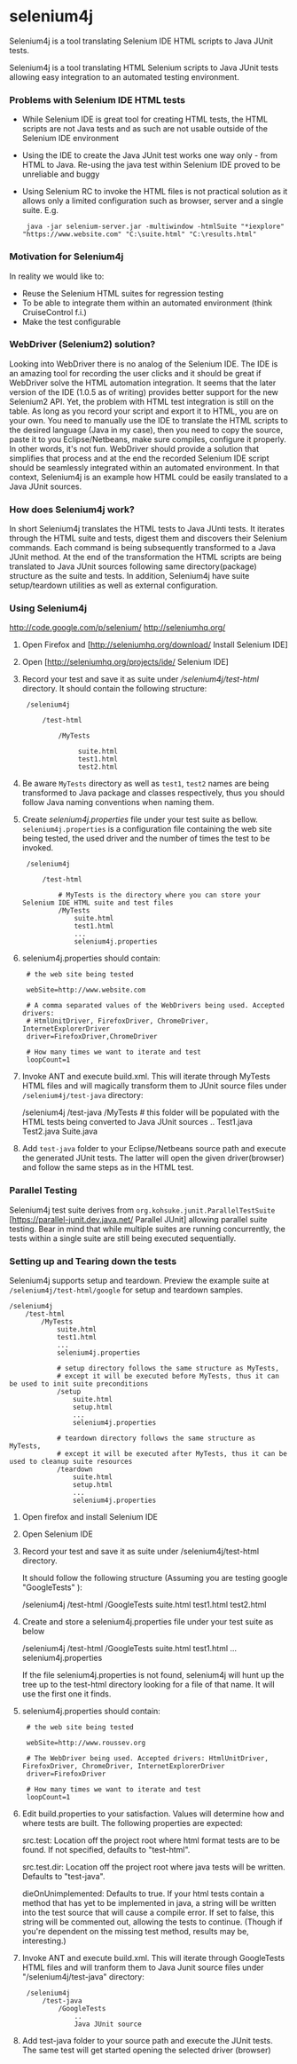 selenium4j
==========

Selenium4j is a tool translating Selenium IDE HTML scripts to Java JUnit tests.

Selenium4j is a tool translating HTML Selenium scripts to Java JUnit tests allowing easy integration to an automated testing environment. 

### Problems with Selenium IDE HTML tests 

 * While Selenium IDE is great tool for creating HTML tests, the HTML scripts are not Java tests and as such are not usable outside of the Selenium IDE environment
 * Using the IDE to create the Java JUnit test works one way only - from HTML to Java. Re-using the java test within Selenium IDE proved to be unreliable and buggy
 * Using Selenium RC to invoke the HTML files is not practical solution as it allows only a limited configuration such as browser, server and a single suite. E.g.

        java -jar selenium-server.jar -multiwindow -htmlSuite "*iexplore" "https://www.website.com" "C:\suite.html" "C:\results.html"


### Motivation for Selenium4j 
In reality we would like to:
 * Reuse the Selenium HTML suites for regression testing
 * To be able to integrate them within an automated environment (think CruiseControl f.i.)
 * Make the test configurable

### WebDriver (Selenium2) solution? 

Looking into WebDriver there is no analog of the Selenium IDE. The IDE is an amazing tool for recording the user clicks and it should be great if WebDriver solve the HTML automation integration. It seems that the later version of the IDE (1.0.5 as of writing) provides better support for the new Selenium2 API. Yet, the problem with HTML test integration is still on the table. As long as you record your script and export it to HTML,  you are on your own. You need to manually use the IDE to translate the HTML scripts to the desired language (Java in my case), then you need to copy the source, paste it to you Eclipse/Netbeans, make sure compiles, configure it properly. In other words, it's not fun.  WebDriver should provide a solution that simplifies that process and at the end the recorded Selenium IDE script should be seamlessly integrated within an automated environment. In that context, Selenium4j is an example how HTML could be easily translated to a Java JUnit sources.


### How does Selenium4j work? 
In short Selenium4j translates the HTML tests to Java JUnti tests. It iterates through the HTML suite and tests, digest them and discovers their Selenium commands. Each command is being subsequently transformed to a Java JUnit method. At the end of the transformation the HTML scripts are being translated to Java JUnit sources following same directory(package) structure as the suite and tests. In addition, Selenium4j have suite setup/teardown utilities as well as external configuration.

### Using Selenium4j 

http://code.google.com/p/selenium/
http://seleniumhq.org/


1. Open Firefox and [http://seleniumhq.org/download/ Install Selenium IDE]

2. Open [http://seleniumhq.org/projects/ide/ Selenium IDE]

3. Record your test and save it as suite under */selenium4j/test-html* directory. It should contain the following structure:

        /selenium4j
     
            /test-html
        
                /MyTests
            
                     suite.html
                     test1.html
                     test2.html

4. Be aware `MyTests` directory as well as `test1`, `test2` names are being transformed to Java package and classes respectively, thus you should follow Java naming conventions when naming them.

5. Create *selenium4j.properties* file under your test suite as bellow. `selenium4j.properties` is a configuration file containing the web site being tested, the used driver and the number of times the test to be invoked.

        /selenium4j

            /test-html

                # MyTests is the directory where you can store your Selenium IDE HTML suite and test files
                /MyTests
                    suite.html
                    test1.html
                    ...
                    selenium4j.properties
	
6. selenium4j.properties should contain:

        # the web site being tested

        webSite=http://www.website.com

        # A comma separated values of the WebDrivers being used. Accepted drivers: 
        # HtmlUnitDriver, FirefoxDriver, ChromeDriver, InternetExplorerDriver
        driver=FirefoxDriver,ChromeDriver
	
        # How many times we want to iterate and test
        loopCount=1

7. Invoke ANT and execute build.xml. This will iterate through MyTests HTML files and will magically transform them to JUnit source files under `/selenium4j/test-java` directory:

    /selenium4j
        /test-java
            /MyTests
                # this folder will be populated with the HTML tests being converted to Java JUnit sources
                ..
                Test1.java
                Test2.java
                Suite.java

8. Add `test-java` folder to your Eclipse/Netbeans source path and execute the generated JUnit tests. The latter will open the given driver(browser) and follow the same steps as in the HTML test.


### Parallel Testing
Selenium4j test suite derives from `org.kohsuke.junit.ParallelTestSuite` [https://parallel-junit.dev.java.net/ Parallel JUnit] allowing parallel suite testing. Bear in mind that while multiple suites are running concurrently, the tests within a single suite are still being executed sequentially.

### Setting up and Tearing down the tests
Selenium4j supports setup and teardown. Preview the example suite at `/selenium4j/test-html/google` for setup and teardown samples.
    
    /selenium4j
        /test-html
            /MyTests
                suite.html
                test1.html
                ...
                selenium4j.properties
			
                # setup directory follows the same structure as MyTests, 
                # except it will be executed before MyTests, thus it can be used to init suite preconditions
                /setup
                    suite.html
                    setup.html
                    ...
                    selenium4j.properties

                # teardown directory follows the same structure as MyTests, 
                # except it will be executed after MyTests, thus it can be used to cleanup suite resources
                /teardown
                    suite.html
                    setup.html
                    ...
                    selenium4j.properties





1. Open firefox and install Selenium IDE

2. Open Selenium IDE

3. Record your test and save it as suite under /selenium4j/test-html directory.
	
	It should follow the following structure (Assuming you are testing google "GoogleTests" ):
	
    /selenium4j
        /test-html
            /GoogleTests
                suite.html
                test1.html
                test2.html
			
4. Create and store a selenium4j.properties file under your test suite as below

	/selenium4j
		/test-html
			/GoogleTests
				suite.html
				test1.html
				...
				selenium4j.properties

	  If the file selenium4j.properties is not found, selenium4j will hunt up the tree up to the test-html directory looking for a file of that name.  It will use the first one it finds.

5. selenium4j.properties should contain:

        # the web site being tested

        webSite=http://www.roussev.org

        # The WebDriver being used. Accepted drivers: HtmlUnitDriver, FirefoxDriver, ChromeDriver, InternetExplorerDriver
        driver=FirefoxDriver
	
        # How many times we want to iterate and test
        loopCount=1


6. Edit build.properties to your satisfaction.  Values will determine how and where tests are built.
    The following properties are expected:

    src.test:  Location off the project root where html format tests are to be found.  If not specified, defaults to "test-html".

    src.test.dir:  Location off the project root where java tests will be written.  Defaults to "test-java".

    dieOnUnimplemented:  Defaults to true.  If your html tests contain a method that has yet to be implemented in java, a string will be
        written into the test source that will cause a compile error.  If set to false, this string will be commented out, allowing
        the tests to continue.  (Though if you're dependent on the missing test method, results may be, interesting.)

7. Invoke ANT and execute build.xml. This will iterate through GoogleTests HTML files and will tranform them to
Java Junit source files under "/selenium4j/test-java" directory:

        /selenium4j
            /test-java
                /GoogleTests
                    ..
                    Java JUnit source

8. Add test-java folder to your source path and execute the JUnit tests. The same test will get started opening the
selected driver (browser) 
